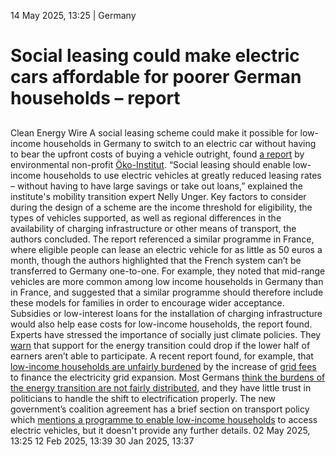 14 May 2025, 13:25
| 
Germany
# Social leasing could make electric cars affordable for poorer German households – report
## 
Clean Energy Wire
A social leasing scheme could make it possible for low-income households in Germany to switch to an electric car without having to bear the upfront costs of buying a vehicle outright, found [a report](https://www.oeko.de/publikation/analysen-zur-umsetzung-eines-sozial-leasing-programms-in-deutschland/) by environmental non-profit [Öko-Institut](https://www.cleanenergywire.org/experts/institute-applied-ecology). “Social leasing should enable low-income households to use electric vehicles at greatly reduced leasing rates – without having to have large savings or take out loans,” explained the institute's mobility transition expert Nelly Unger.
Key factors to consider during the design of a scheme are the income threshold for eligibility, the types of vehicles supported, as well as regional differences in the availability of charging infrastructure or other means of transport, the authors concluded. The report referenced a similar programme in France, where eligible people can lease an electric vehicle for as little as 50 euros a month, though the authors highlighted that the French system can’t be transferred to Germany one-to-one. For example, they noted that mid-range vehicles are more common among low income households in Germany than in France, and suggested that a similar programme should therefore include these models for families in order to encourage wider acceptance. Subsidies or low-interest loans for the installation of charging infrastructure would also help ease costs for low-income households, the report found.
Experts have stressed the importance of socially just climate policies. They [warn](https://www.cleanenergywire.org/news/socially-just-climate-policy-should-be-next-german-govts-focus-foundation) that support for the energy transition could drop if the lower half of earners aren’t able to participate. A recent report found, for example, that [low-income households are unfairly burdened](https://www.cleanenergywire.org/news/needs-low-income-households-must-be-addressed-part-electricity-grid-expansion-report) by the increase of [grid fees](https://www.cleanenergywire.org/glossary/letter_g#grid_fees) to finance the electricity grid expansion. Most Germans [think the burdens of the energy transition are not fairly distributed](https://www.cleanenergywire.org/news/germans-say-energy-transition-costs-not-fairly-distributed-lack-trust-key-actors-survey), and they have little trust in politicians to handle the shift to electrification properly.
The new government’s coalition agreement has a brief section on transport policy which [mentions a programme to enable low-income households](https://www.cleanenergywire.org/news/germanys-pick-transport-minister-signals-cautious-approach-problem-child-sector) to access electric vehicles, but it doesn't provide any further details.
02 May 2025, 13:25
12 Feb 2025, 13:39
30 Jan 2025, 13:37